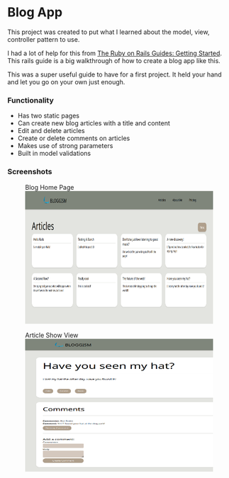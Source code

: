 
# Blog App

This project was created to put what I learned about the model, view, controller pattern to use.

I had a lot of help for this from [The Ruby on Rails Guides: Getting Started](https://guides.rubyonrails.org/getting_started.html). This rails guide is a big walkthrough of how to create a blog app like this.

This was a super useful guide to have for a first project. It held your hand and let you go on your own just enough.

### Functionality

* Has two static pages
* Can create new blog articles with a title and content
* Edit and delete articles
* Create or delete comments on articles
* Makes use of strong parameters
* Built in model validations

### Screenshots

<p float = 'left' >
  <figure>
    <figcaption>Blog Home Page</figcaption>
    <img src="screenshots/home.png" alt="Blog Home Page" width="600" height="300">
  </figure>
  <figure>
    <figcaption>Article Show View</figcaption>
    <img src="screenshots/comments.png" alt="Articel Show View" width="600" height="300">
  </figure>
</p>
